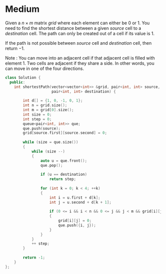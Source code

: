 # Medium

Given a $n \times m$ matrix $grid$ where each element can either be $0$ or $1$. You need to find the shortest distance between a given $source$ cell to a $destination$ cell. The path can only be created out of a cell if its value is $1$.

If the path is not possible between $source$ cell and $destination$ cell, then return $-1$.

Note : You can move into an adjacent cell if that adjacent cell is filled with element $1$. Two cells are adjacent if they share a side. In other words, you can move in one of the four directions.

```cpp
class Solution {
  public:
    int shortestPath(vector<vector<int>> &grid, pair<int, int> source,
                     pair<int, int> destination) {
        
        int d[] = {1, 0, -1, 0, 1};
        int n = grid.size();
        int m = grid[0].size();
        int size = 0;
        int step = 0;
        queue<pair<int, int>> que;
        que.push(source);
        grid[source.first][source.second] = 0;
        
        while (size = que.size())
        {
            while (size --)
            {
                auto u = que.front();
                que.pop();
                
                if (u == destination)
                    return step;
                    
                for (int k = 0; k < 4; ++k)
                {
                    int i = u.first + d[k];
                    int j = u.second + d[k + 1];
                    
                    if (0 <= i && i < n && 0 <= j && j < m && grid[i][j] == 1)
                    {
                        grid[i][j] = 0;
                        que.push({i, j});
                    }
                }
            }
            ++ step;
        }
        
        return -1;
    }
};
```

